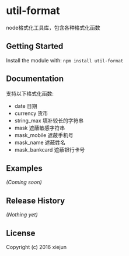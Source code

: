 # util-format

node格式化工具库，包含各种格式化函数

## Getting Started
Install the module with: `npm install util-format`

## Documentation
支持以下格式化函数:

+ date 日期
+ currency 货币
+ string_max 填补较长的字符串
+ mask 遮蔽敏感字符串
+ mask_mobile 遮蔽手机号
+ mask_name	 遮蔽姓名
+ mask_bankcard 遮蔽银行卡号

## Examples
_(Coming soon)_

## Release History
_(Nothing yet)_

## License
Copyright (c) 2016 xiejun